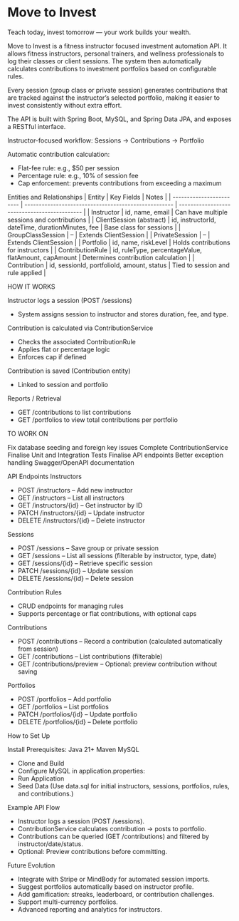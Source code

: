 # Move to Invest

Teach today, invest tomorrow — your work builds your wealth.

Move to Invest is a fitness instructor focused investment automation API. It allows fitness instructors, personal trainers, and wellness professionals to log their classes or client sessions. The system then automatically calculates contributions to investment portfolios based on configurable rules.

Every session (group class or private session) generates contributions that are tracked against the instructor’s selected portfolio, making it easier to invest consistently without extra effort.

The API is built with Spring Boot, MySQL, and Spring Data JPA, and exposes a RESTful interface.

Instructor-focused workflow: Sessions → Contributions → Portfolio

Automatic contribution calculation:
- Flat-fee rule: e.g., $50 per session
- Percentage rule: e.g., 10% of session fee
- Cap enforcement: prevents contributions from exceeding a maximum

Entities and Relationships
| Entity                   | Key Fields                                           | Notes                                        |
| ------------------------ | ---------------------------------------------------- | -------------------------------------------- |
| Instructor               | id, name, email                                      | Can have multiple sessions and contributions |
| ClientSession (abstract) | id, instructorId, dateTime, durationMinutes, fee     | Base class for sessions                      |
| GroupClassSession        | –                                                    | Extends ClientSession                        |
| PrivateSession           | –                                                    | Extends ClientSession                        |
| Portfolio                | id, name, riskLevel                                  | Holds contributions for instructors          |
| ContributionRule         | id, ruleType, percentageValue, flatAmount, capAmount | Determines contribution calculation          |
| Contribution             | id, sessionId, portfolioId, amount, status           | Tied to session and rule applied             |


HOW IT WORKS

Instructor logs a session (POST /sessions)
- System assigns session to instructor and stores duration, fee, and type.

Contribution is calculated via ContributionService
- Checks the associated ContributionRule
- Applies flat or percentage logic
- Enforces cap if defined

Contribution is saved (Contribution entity)
- Linked to session and portfolio

Reports / Retrieval
- GET /contributions to list contributions
- GET /portfolios to view total contributions per portfolio



TO WORK ON

Fix database seeding and foreign key issues
Complete ContributionService
Finalise Unit and Integration Tests
Finalise API endpoints
Better exception handling
Swagger/OpenAPI documentation

API Endpoints
Instructors
- POST /instructors – Add new instructor
- GET /instructors – List all instructors
- GET /instructors/{id} – Get instructor by ID
- PATCH /instructors/{id} – Update instructor
- DELETE /instructors/{id} – Delete instructor

Sessions
- POST /sessions – Save group or private session
- GET /sessions – List all sessions (filterable by instructor, type, date)
- GET /sessions/{id} – Retrieve specific session
- PATCH /sessions/{id} – Update session
- DELETE /sessions/{id} – Delete session

Contribution Rules
- CRUD endpoints for managing rules
- Supports percentage or flat contributions, with optional caps

Contributions
- POST /contributions – Record a contribution (calculated automatically from session)
- GET /contributions – List contributions (filterable)
- GET /contributions/preview – Optional: preview contribution without saving

Portfolios
- POST /portfolios – Add portfolio
- GET /portfolios – List portfolios
- PATCH /portfolios/{id} – Update portfolio
- DELETE /portfolios/{id} – Delete portfolio

How to Set Up

Install Prerequisites:
Java 21+
Maven
MySQL

- Clone and Build
- Configure MySQL in application.properties:
- Run Application
- Seed Data (Use data.sql for initial instructors, sessions, portfolios, rules, and contributions.)

Example API Flow

- Instructor logs a session (POST /sessions).
- ContributionService calculates contribution → posts to portfolio.
- Contributions can be queried (GET /contributions) and filtered by instructor/date/status.
- Optional: Preview contributions before committing.

Future Evolution

- Integrate with Stripe or MindBody for automated session imports.
- Suggest portfolios automatically based on instructor profile.
- Add gamification: streaks, leaderboard, or contribution challenges.
- Support multi-currency portfolios.
- Advanced reporting and analytics for instructors.
